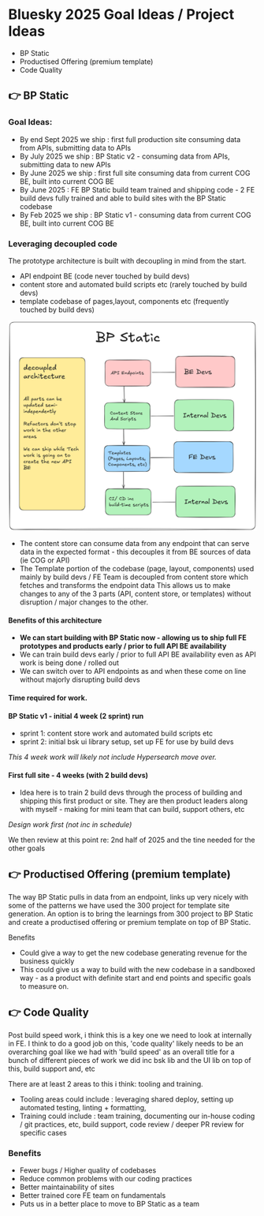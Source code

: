 # Bluesky 2025 Goal Ideas / Project Ideas

- BP Static
- Productised Offering (premium template)
- Code Quality

## 👉 BP Static

### Goal Ideas:

- By end Sept 2025 we ship : first full production site consuming data from APIs, submitting data to APIs
- By July 2025 we ship : BP Static v2 -  consuming data from APIs, submitting data to new APIs
- By June 2025 we ship : first full site consuming data from current COG BE, built into current COG BE
- By June 2025 : FE BP Static build team trained and shipping code - 2 FE build devs fully trained and able to build sites with the BP Static codebase
- By Feb 2025 we ship  : BP Static v1 -  consuming data from current COG BE, built into current COG BE

### Leveraging decoupled code

The prototype architecture is built with decoupling in mind from the start.

- API endpoint BE (code never touched by build devs)
- content store and automated build scripts etc (rarely touched by build devs)
- template codebase of pages,layout, components etc (frequently touched by build devs)

![diagram of decouple BP Static](/img/bp-static-decoupled.png)

- The content store can consume data from any endpoint that can serve data in the expected format - this decouples it from BE sources of data (ie COG or  API)
- The Template portion of the codebase (page, layout, components) used mainly by build devs / FE Team is decoupled from content store which fetches and transforms the endpoint data
This allows us to make changes to any of the 3 parts (API, content store, or templates) without disruption / major changes to the other.

#### Benefits of this architecture
- **We can start building with BP Static now - allowing us to ship full FE prototypes and products early / prior to full API BE availability**
- We can train build devs early / prior to full API BE availability  even as API work is being done / rolled out
- We can switch over to API endpoints as and when these come on line without majorly disrupting build devs

#### Time required for work.

#### BP Static v1 - initial 4 week (2 sprint) run
- sprint 1: content store work and automated build scripts etc
- sprint 2: initial bsk ui library setup, set up FE for use by build devs

*This 4 week work will likely not include Hypersearch move over.*

#### First full site - 4 weeks (with 2 build devs)
- Idea here is to train 2 build devs through the process of building and shipping this first product or site. They are then product leaders along with myself - making for mini team that can build, support others, etc

*Design work first (not inc in schedule)*

We then review at this point re: 2nd half of 2025 and the tine needed for the other goals

## 👉 Productised Offering (premium template)

The way BP Static pulls in data from an endpoint, links up very nicely with some of the patterns we have used  the 300 project for template site generation. An option is to bring the learnings from 300 project to BP Static and create a productised offering or premium template on top of BP Static.

Benefits
- Could give a way to get the new codebase generating revenue for the business quickly
- This could give us a way to build with the new codebase in a sandboxed way - as a product with definite start and end points and specific goals to measure on.

## 👉 Code Quality

Post build speed work, i think this is a key one we need to look at internally in FE. I think to do a good job on this, 'code quality' likely needs to be an overarching goal like we had with 'build speed' as an overall title for a bunch of different pieces of work we did inc bsk lib and the UI lib on top of this, build support and, etc

There are at least 2 areas to this i think: tooling and training.
- Tooling areas could include : leveraging shared deploy, setting up automated testing, linting + formatting,
- Training could include : team training, documenting our in-house coding / git practices, etc, build support, code review / deeper PR review for specific cases

### Benefits
- Fewer bugs / Higher quality of codebases
- Reduce common problems with our coding practices
- Better maintainability of sites
- Better trained core FE team on fundamentals
- Puts us in a better place to move to BP Static as a team


